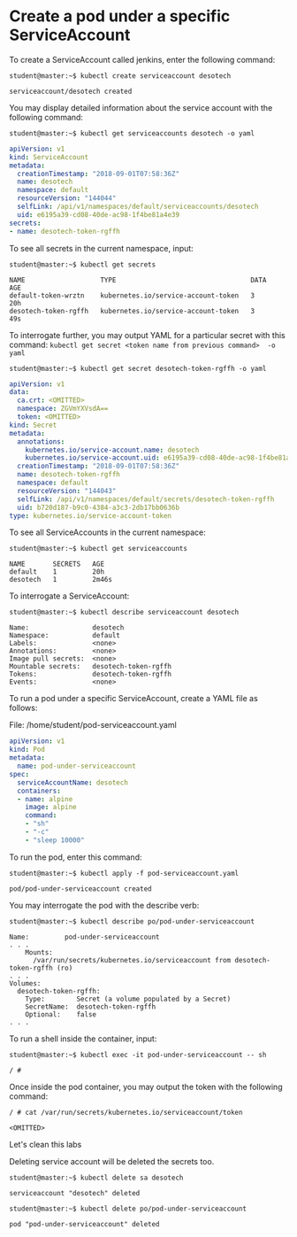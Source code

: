 # Create a pod under a specific ServiceAccount



To create a ServiceAccount called jenkins, enter the following command:

```
student@master:~$ kubectl create serviceaccount desotech
```
```
serviceaccount/desotech created
```

You may display detailed information about the service account with the following command:

```
student@master:~$ kubectl get serviceaccounts desotech -o yaml
```
```yaml
apiVersion: v1
kind: ServiceAccount
metadata:
  creationTimestamp: "2018-09-01T07:58:36Z"
  name: desotech
  namespace: default
  resourceVersion: "144044"
  selfLink: /api/v1/namespaces/default/serviceaccounts/desotech
  uid: e6195a39-cd08-40de-ac98-1f4be81a4e39
secrets:
- name: desotech-token-rgffh
```

To see all secrets in the current namespace, input:

```
student@master:~$ kubectl get secrets
```
```
NAME                   TYPE                                  DATA   AGE
default-token-wrztn    kubernetes.io/service-account-token   3      20h
desotech-token-rgffh   kubernetes.io/service-account-token   3      49s
```

To interrogate further, you may output YAML for a particular secret with this command:
`kubectl get secret <token name from previous command>  -o yaml`

```
student@master:~$ kubectl get secret desotech-token-rgffh -o yaml
```
```yaml
apiVersion: v1
data:
  ca.crt: <OMITTED>
  namespace: ZGVmYXVsdA==
  token: <OMITTED>
kind: Secret
metadata:
  annotations:
    kubernetes.io/service-account.name: desotech
    kubernetes.io/service-account.uid: e6195a39-cd08-40de-ac98-1f4be81a4e39
  creationTimestamp: "2018-09-01T07:58:36Z"
  name: desotech-token-rgffh
  namespace: default
  resourceVersion: "144043"
  selfLink: /api/v1/namespaces/default/secrets/desotech-token-rgffh
  uid: b720d187-b9c0-4384-a3c3-2db17bb0636b
type: kubernetes.io/service-account-token
```

To see all ServiceAccounts in the current namespace:

```
student@master:~$ kubectl get serviceaccounts
```
```
NAME       SECRETS   AGE
default    1         20h
desotech   1         2m46s
```

To interrogate a ServiceAccount:

```
student@master:~$ kubectl describe serviceaccount desotech
```
```
Name:                desotech
Namespace:           default
Labels:              <none>
Annotations:         <none>
Image pull secrets:  <none>
Mountable secrets:   desotech-token-rgffh
Tokens:              desotech-token-rgffh
Events:              <none>
```

To run a pod under a specific ServiceAccount, create a YAML file as follows:

File: /home/student/pod-serviceaccount.yaml

```yaml
apiVersion: v1
kind: Pod
metadata:
  name: pod-under-serviceaccount
spec:
  serviceAccountName: desotech
  containers:
  - name: alpine
    image: alpine
    command:
    - "sh"
    - "-c"
    - "sleep 10000"
```

To run the pod, enter this command:

```
student@master:~$ kubectl apply -f pod-serviceaccount.yaml
```
```
pod/pod-under-serviceaccount created
```

You may interrogate the pod with the describe verb:


```
student@master:~$ kubectl describe po/pod-under-serviceaccount
```
```
Name:         pod-under-serviceaccount
. . .
    Mounts:
      /var/run/secrets/kubernetes.io/serviceaccount from desotech-token-rgffh (ro)
. . .
Volumes:
  desotech-token-rgffh:
    Type:        Secret (a volume populated by a Secret)
    SecretName:  desotech-token-rgffh
    Optional:    false
. . .
```

To run a shell inside the container, input:

```
student@master:~$ kubectl exec -it pod-under-serviceaccount -- sh
```
```
/ #
```

Once inside the pod container, you may output the token with the following command:

```
/ # cat /var/run/secrets/kubernetes.io/serviceaccount/token
```
```
<OMITTED>
```

Let's clean this labs

Deleting service account will be deleted the secrets too.

```
student@master:~$ kubectl delete sa desotech
```
```
serviceaccount "desotech" deleted
```

```
student@master:~$ kubectl delete po/pod-under-serviceaccount
```
```
pod "pod-under-serviceaccount" deleted
```
